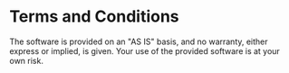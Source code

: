 Terms and Conditions
======================
The software is provided on an "AS IS" basis, and no warranty, either express or implied, is given.
Your use of the provided software is at your own risk.